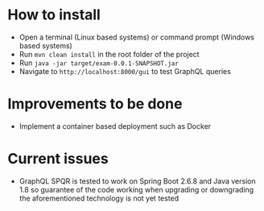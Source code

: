 # How to install
* Open a terminal (Linux based systems) or command prompt (Windows based systems)
* Run ``mvn clean install`` in the root folder of the project
* Run ``java -jar target/exam-0.0.1-SNAPSHOT.jar``
* Navigate to ``http://localhost:8000/gui`` to test GraphQL queries

# Improvements to be done
* Implement a container based deployment such as Docker

# Current issues
* GraphQL SPQR is tested to work on Spring Boot 2.6.8 and Java version 1.8 so guarantee of the code working when upgrading or downgrading the aforementioned technology is not yet tested
